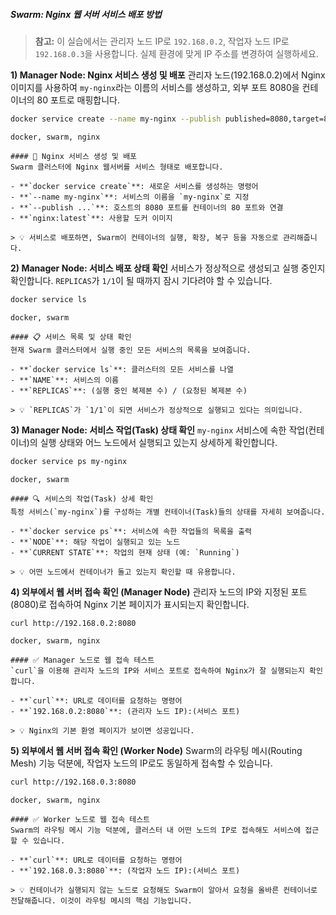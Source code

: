 ##### Swarm: Nginx 웹 서버 서비스 배포 방법 #####

> **참고:** 이 실습에서는 관리자 노드 IP로 `192.168.0.2`, 작업자 노드 IP로 `192.168.0.3`을 사용합니다. 실제 환경에 맞게 IP 주소를 변경하여 실행하세요.

**1) Manager Node: Nginx 서비스 생성 및 배포**
관리자 노드(192.168.0.2)에서 Nginx 이미지를 사용하여 `my-nginx`라는 이름의 서비스를 생성하고, 외부 포트 8080을 컨테이너의 80 포트로 매핑합니다.

```bash
docker service create --name my-nginx --publish published=8080,target=80 nginx:latest
```

```tech
docker, swarm, nginx
```

```desc
#### 🚀 Nginx 서비스 생성 및 배포
Swarm 클러스터에 Nginx 웹서버를 서비스 형태로 배포합니다.

- **`docker service create`**: 새로운 서비스를 생성하는 명령어
- **`--name my-nginx`**: 서비스의 이름을 `my-nginx`로 지정
- **`--publish ...`**: 호스트의 8080 포트를 컨테이너의 80 포트와 연결
- **`nginx:latest`**: 사용할 도커 이미지

> 💡 서비스로 배포하면, Swarm이 컨테이너의 실행, 확장, 복구 등을 자동으로 관리해줍니다.
```

**2) Manager Node: 서비스 배포 상태 확인**
서비스가 정상적으로 생성되고 실행 중인지 확인합니다. `REPLICAS`가 `1/1`이 될 때까지 잠시 기다려야 할 수 있습니다.

```bash
docker service ls
```

```tech
docker, swarm
```

```desc
#### 📋 서비스 목록 및 상태 확인
현재 Swarm 클러스터에서 실행 중인 모든 서비스의 목록을 보여줍니다.

- **`docker service ls`**: 클러스터의 모든 서비스를 나열
- **`NAME`**: 서비스의 이름
- **`REPLICAS`**: (실행 중인 복제본 수) / (요청된 복제본 수)

> 💡 `REPLICAS`가 `1/1`이 되면 서비스가 정상적으로 실행되고 있다는 의미입니다.
```

**3) Manager Node: 서비스 작업(Task) 상태 확인**
`my-nginx` 서비스에 속한 작업(컨테이너)의 실행 상태와 어느 노드에서 실행되고 있는지 상세하게 확인합니다.

```bash
docker service ps my-nginx
```

```tech
docker, swarm
```

```desc
#### 🔍 서비스의 작업(Task) 상세 확인
특정 서비스(`my-nginx`)를 구성하는 개별 컨테이너(Task)들의 상태를 자세히 보여줍니다.

- **`docker service ps`**: 서비스에 속한 작업들의 목록을 출력
- **`NODE`**: 해당 작업이 실행되고 있는 노드
- **`CURRENT STATE`**: 작업의 현재 상태 (예: `Running`)

> 💡 어떤 노드에서 컨테이너가 돌고 있는지 확인할 때 유용합니다.
```

**4) 외부에서 웹 서버 접속 확인 (Manager Node)**
관리자 노드의 IP와 지정된 포트(8080)로 접속하여 Nginx 기본 페이지가 표시되는지 확인합니다.

```bash
curl http://192.168.0.2:8080
```

```tech
docker, swarm, nginx
```

```desc
#### ✅ Manager 노드로 웹 접속 테스트
`curl`을 이용해 관리자 노드의 IP와 서비스 포트로 접속하여 Nginx가 잘 실행되는지 확인합니다.

- **`curl`**: URL로 데이터를 요청하는 명령어
- **`192.168.0.2:8080`**: (관리자 노드 IP):(서비스 포트)

> 💡 Nginx의 기본 환영 페이지가 보이면 성공입니다.
```

**5) 외부에서 웹 서버 접속 확인 (Worker Node)**
Swarm의 라우팅 메시(Routing Mesh) 기능 덕분에, 작업자 노드의 IP로도 동일하게 접속할 수 있습니다.

```bash
curl http://192.168.0.3:8080
```

```tech
docker, swarm, nginx
```

```desc
#### ✅ Worker 노드로 웹 접속 테스트
Swarm의 라우팅 메시 기능 덕분에, 클러스터 내 어떤 노드의 IP로 접속해도 서비스에 접근할 수 있습니다.

- **`curl`**: URL로 데이터를 요청하는 명령어
- **`192.168.0.3:8080`**: (작업자 노드 IP):(서비스 포트)

> 💡 컨테이너가 실행되지 않는 노드로 요청해도 Swarm이 알아서 요청을 올바른 컨테이너로 전달해줍니다. 이것이 라우팅 메시의 핵심 기능입니다.
```

